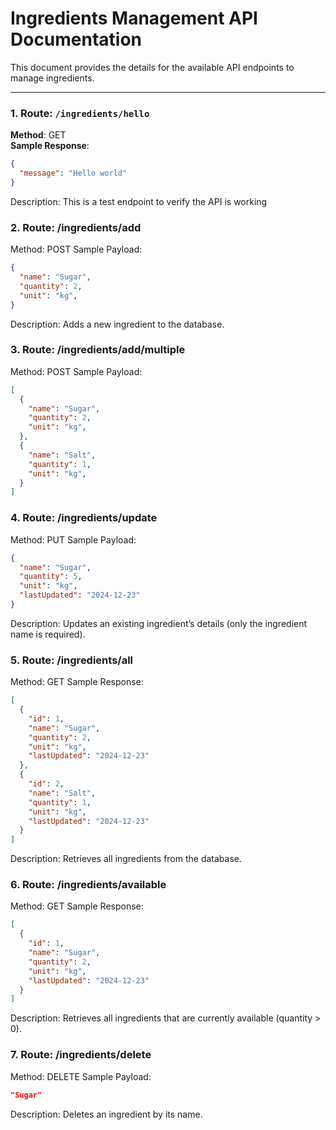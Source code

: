 # Ingredients Management API Documentation

This document provides the details for the available API endpoints to manage ingredients.

---

### 1. Route: `/ingredients/hello`
**Method**: GET  
**Sample Response**:
```json
{
  "message": "Hello world"
}
```
Description: This is a test endpoint to verify the API is working

### 2. Route: /ingredients/add
Method: POST
Sample Payload:
```json
{
  "name": "Sugar",
  "quantity": 2,
  "unit": "kg",
}

```
Description: Adds a new ingredient to the database.
### 3. Route: /ingredients/add/multiple
Method: POST
Sample Payload:
```json
[
  {
    "name": "Sugar",
    "quantity": 2,
    "unit": "kg",
  },
  {
    "name": "Salt",
    "quantity": 1,
    "unit": "kg",
  }
]
```
### 4. Route: /ingredients/update
Method: PUT
Sample Payload:
```json
{
  "name": "Sugar",
  "quantity": 5,
  "unit": "kg",
  "lastUpdated": "2024-12-23"
}
```
Description: Updates an existing ingredient’s details (only the ingredient name is required).

### 5. Route: /ingredients/all
Method: GET
Sample Response:
```json
[
  {
    "id": 1,
    "name": "Sugar",
    "quantity": 2,
    "unit": "kg",
    "lastUpdated": "2024-12-23"
  },
  {
    "id": 2,
    "name": "Salt",
    "quantity": 1,
    "unit": "kg",
    "lastUpdated": "2024-12-23"
  }
]
```
Description: Retrieves all ingredients from the database.

### 6. Route: /ingredients/available
Method: GET
Sample Response:
```json
[
  {
    "id": 1,
    "name": "Sugar",
    "quantity": 2,
    "unit": "kg",
    "lastUpdated": "2024-12-23"
  }
]
```
Description: Retrieves all ingredients that are currently available (quantity > 0).

### 7. Route: /ingredients/delete
Method: DELETE
Sample Payload:
```json
"Sugar"
```
Description: Deletes an ingredient by its name.

